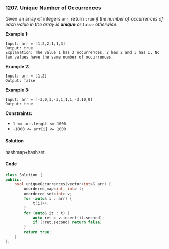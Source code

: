 ### 1207. Unique Number of Occurrences

Given an array of integers `arr`, return `true` *if the number of occurrences of each value in the array is **unique** or* `false` *otherwise*.

**Example 1:**

```
Input: arr = [1,2,2,1,1,3]
Output: true
Explanation: The value 1 has 3 occurrences, 2 has 2 and 3 has 1. No two values have the same number of occurrences.
```

**Example 2:**

```
Input: arr = [1,2]
Output: false

```

**Example 3:**

```
Input: arr = [-3,0,1,-3,1,1,1,-3,10,0]
Output: true
```



**Constraints:**

- `1 <= arr.length <= 1000`
- `-1000 <= arr[i] <= 1000`

#### Solution

hashmap+hashset.

#### Code

```cpp
class Solution {
public:
    bool uniqueOccurrences(vector<int>& arr) {
        unordered_map<int, int> t;
        unordered_set<int> v;
        for (auto& i : arr) {
            t[i]++;
        }
        for (auto& it : t) {
            auto ret = v.insert(it.second);
            if (!ret.second) return false;
        }
        return true;
    }
};

```

